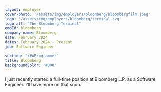 ```yaml
---
layout: employer
cover-photo: '/assets/img/employers/bloomberg/bloombergfilm.jpeg'
logo: '/assets/img/employers/bloomberg/terminal.svg'
logo-alt: "The Bloomberg Terminal"
empId: bloomberg
company-name: Bloomberg
date: February 2024
dates: February 2024 - Present
job: Software Engineer

section: "/#AProgrammer"
title: Bloomberg
backgroundColor: '#000'
---
```


I just recently started a full-time position at Bloomberg L.P. as a Software Engineer. I'll have more on that soon.